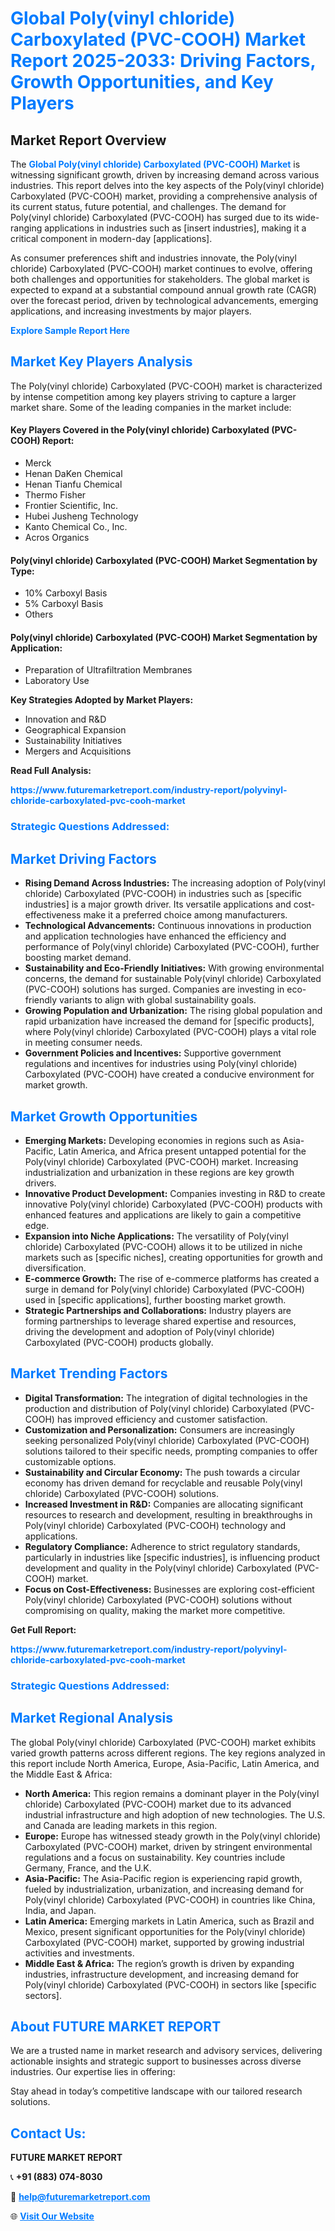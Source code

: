 <h1 style="color: #007BFF;">Global Poly(vinyl chloride) Carboxylated (PVC-COOH) Market Report 2025-2033: Driving Factors, Growth Opportunities, and Key Players</h1>

<section id="overview">
<h2>Market Report Overview</h2>
<p>The <a href="https://www.futuremarketreport.com/industry-report/polyvinyl-chloride-carboxylated-pvc-cooh-market" style="color: #007BFF; text-decoration: none;"><strong>Global Poly(vinyl chloride) Carboxylated (PVC-COOH) Market</strong></a> is witnessing significant growth, driven by increasing demand across various industries. This report delves into the key aspects of the Poly(vinyl chloride) Carboxylated (PVC-COOH) market, providing a comprehensive analysis of its current status, future potential, and challenges. The demand for Poly(vinyl chloride) Carboxylated (PVC-COOH) has surged due to its wide-ranging applications in industries such as [insert industries], making it a critical component in modern-day [applications].</p>
<p>As consumer preferences shift and industries innovate, the Poly(vinyl chloride) Carboxylated (PVC-COOH) market continues to evolve, offering both challenges and opportunities for stakeholders. The global market is expected to expand at a substantial compound annual growth rate (CAGR) over the forecast period, driven by technological advancements, emerging applications, and increasing investments by major players.</p>
</section>

<section id="overview">
<p><a href="https://www.futuremarketreport.com/request-sample/reportId=50283" style="color: #007BFF; text-decoration: none;"><strong>Explore Sample Report Here</strong></a></p>
</section>

<section id="key-players">
<h2 style="color: #007BFF;">Market Key Players Analysis</h2>
<p>The Poly(vinyl chloride) Carboxylated (PVC-COOH) market is characterized by intense competition among key players striving to capture a larger market share. Some of the leading companies in the market include:</p>
<h4>Key Players Covered in the Poly(vinyl chloride) Carboxylated (PVC-COOH) Report:</h4>
<ul><li>Merck</li><li>Henan DaKen Chemical</li><li>Henan Tianfu Chemical</li><li>Thermo Fisher</li><li>Frontier Scientific, Inc.</li><li>Hubei Jusheng Technology</li><li>Kanto Chemical Co., Inc.</li><li>Acros Organics</li></ul>
<h4>Poly(vinyl chloride) Carboxylated (PVC-COOH) Market Segmentation by Type:</h4>
<ul><li>10% Carboxyl Basis</li><li>5% Carboxyl Basis</li><li>Others</li></ul>

<h4>Poly(vinyl chloride) Carboxylated (PVC-COOH) Market Segmentation by Application:</h4>
<ul><li>Preparation of Ultrafiltration Membranes</li><li>Laboratory Use</li></ul>
<p><strong>Key Strategies Adopted by Market Players:</strong></p>
<ul>
<li>Innovation and R&D</li>
<li>Geographical Expansion</li>
<li>Sustainability Initiatives</li>
<li>Mergers and Acquisitions</li>
</ul>
</section>

<section>
<p><strong>Read Full Analysis: </strong></p><a href="https://www.futuremarketreport.com/industry-report/polyvinyl-chloride-carboxylated-pvc-cooh-market" style="color: #007BFF; text-decoration: none;"><strong>https://www.futuremarketreport.com/industry-report/polyvinyl-chloride-carboxylated-pvc-cooh-market</strong></a>
<h3 style="color: #007BFF;">Strategic Questions Addressed:</h3>
</section>

<section id="driving-factors">
<h2 style="color: #007BFF;">Market Driving Factors</h2>
<ul>
<li><strong>Rising Demand Across Industries:</strong> The increasing adoption of Poly(vinyl chloride) Carboxylated (PVC-COOH) in industries such as [specific industries] is a major growth driver. Its versatile applications and cost-effectiveness make it a preferred choice among manufacturers.</li>
<li><strong>Technological Advancements:</strong> Continuous innovations in production and application technologies have enhanced the efficiency and performance of Poly(vinyl chloride) Carboxylated (PVC-COOH), further boosting market demand.</li>
<li><strong>Sustainability and Eco-Friendly Initiatives:</strong> With growing environmental concerns, the demand for sustainable Poly(vinyl chloride) Carboxylated (PVC-COOH) solutions has surged. Companies are investing in eco-friendly variants to align with global sustainability goals.</li>
<li><strong>Growing Population and Urbanization:</strong> The rising global population and rapid urbanization have increased the demand for [specific products], where Poly(vinyl chloride) Carboxylated (PVC-COOH) plays a vital role in meeting consumer needs.</li>
<li><strong>Government Policies and Incentives:</strong> Supportive government regulations and incentives for industries using Poly(vinyl chloride) Carboxylated (PVC-COOH) have created a conducive environment for market growth.</li>
</ul>
</section>

<section id="growth-opportunities">
<h2 style="color: #007BFF;">Market Growth Opportunities</h2>
<ul>
<li><strong>Emerging Markets:</strong> Developing economies in regions such as Asia-Pacific, Latin America, and Africa present untapped potential for the Poly(vinyl chloride) Carboxylated (PVC-COOH) market. Increasing industrialization and urbanization in these regions are key growth drivers.</li>
<li><strong>Innovative Product Development:</strong> Companies investing in R&D to create innovative Poly(vinyl chloride) Carboxylated (PVC-COOH) products with enhanced features and applications are likely to gain a competitive edge.</li>
<li><strong>Expansion into Niche Applications:</strong> The versatility of Poly(vinyl chloride) Carboxylated (PVC-COOH) allows it to be utilized in niche markets such as [specific niches], creating opportunities for growth and diversification.</li>
<li><strong>E-commerce Growth:</strong> The rise of e-commerce platforms has created a surge in demand for Poly(vinyl chloride) Carboxylated (PVC-COOH) used in [specific applications], further boosting market growth.</li>
<li><strong>Strategic Partnerships and Collaborations:</strong> Industry players are forming partnerships to leverage shared expertise and resources, driving the development and adoption of Poly(vinyl chloride) Carboxylated (PVC-COOH) products globally.</li>
</ul>
</section>

<section id="trending-factors">
<h2 style="color: #007BFF;">Market Trending Factors</h2>
<ul>
<li><strong>Digital Transformation:</strong> The integration of digital technologies in the production and distribution of Poly(vinyl chloride) Carboxylated (PVC-COOH) has improved efficiency and customer satisfaction.</li>
<li><strong>Customization and Personalization:</strong> Consumers are increasingly seeking personalized Poly(vinyl chloride) Carboxylated (PVC-COOH) solutions tailored to their specific needs, prompting companies to offer customizable options.</li>
<li><strong>Sustainability and Circular Economy:</strong> The push towards a circular economy has driven demand for recyclable and reusable Poly(vinyl chloride) Carboxylated (PVC-COOH) solutions.</li>
<li><strong>Increased Investment in R&D:</strong> Companies are allocating significant resources to research and development, resulting in breakthroughs in Poly(vinyl chloride) Carboxylated (PVC-COOH) technology and applications.</li>
<li><strong>Regulatory Compliance:</strong> Adherence to strict regulatory standards, particularly in industries like [specific industries], is influencing product development and quality in the Poly(vinyl chloride) Carboxylated (PVC-COOH) market.</li>
<li><strong>Focus on Cost-Effectiveness:</strong> Businesses are exploring cost-efficient Poly(vinyl chloride) Carboxylated (PVC-COOH) solutions without compromising on quality, making the market more competitive.</li>
</ul>
</section>

<section>
<p><strong>Get Full Report: </strong></p><a href="https://www.futuremarketreport.com/industry-report/polyvinyl-chloride-carboxylated-pvc-cooh-market" style="color: #007BFF; text-decoration: none;"><strong>https://www.futuremarketreport.com/industry-report/polyvinyl-chloride-carboxylated-pvc-cooh-market</strong></a>
<h3 style="color: #007BFF;">Strategic Questions Addressed:</h3>
</section>


<section id="regional-analysis">
<h2 style="color: #007BFF;">Market Regional Analysis</h2>
<p>The global Poly(vinyl chloride) Carboxylated (PVC-COOH) market exhibits varied growth patterns across different regions. The key regions analyzed in this report include North America, Europe, Asia-Pacific, Latin America, and the Middle East & Africa:</p>
<ul>
<li><strong>North America:</strong> This region remains a dominant player in the Poly(vinyl chloride) Carboxylated (PVC-COOH) market due to its advanced industrial infrastructure and high adoption of new technologies. The U.S. and Canada are leading markets in this region.</li>
<li><strong>Europe:</strong> Europe has witnessed steady growth in the Poly(vinyl chloride) Carboxylated (PVC-COOH) market, driven by stringent environmental regulations and a focus on sustainability. Key countries include Germany, France, and the U.K.</li>
<li><strong>Asia-Pacific:</strong> The Asia-Pacific region is experiencing rapid growth, fueled by industrialization, urbanization, and increasing demand for Poly(vinyl chloride) Carboxylated (PVC-COOH) in countries like China, India, and Japan.</li>
<li><strong>Latin America:</strong> Emerging markets in Latin America, such as Brazil and Mexico, present significant opportunities for the Poly(vinyl chloride) Carboxylated (PVC-COOH) market, supported by growing industrial activities and investments.</li>
<li><strong>Middle East & Africa:</strong> The region’s growth is driven by expanding industries, infrastructure development, and increasing demand for Poly(vinyl chloride) Carboxylated (PVC-COOH) in sectors like [specific sectors].</li>
</ul>
</section>

<footer>
<h2 style="color: #007BFF;">About FUTURE MARKET REPORT</h2>
<p>We are a trusted name in market research and advisory services, delivering actionable insights and strategic support to businesses across diverse industries. Our expertise lies in offering:</p>

<p>Stay ahead in today’s competitive landscape with our tailored research solutions.</p>

<h2 style="color: #007BFF;">Contact Us:</h2>
<p><strong>FUTURE MARKET REPORT</strong></p>
<p>📞 <strong>+91 (883) 074-8030</strong></p>
<p>📧 <strong><a href="mailto:help@futuremarketreport.com" style="color: #007BFF;">help@futuremarketreport.com</a></strong></p>
<p>🌐 <strong><a href="https://www.futuremarketreport.com/" style="color: #007BFF;">Visit Our Website</a></strong></p>
</footer>